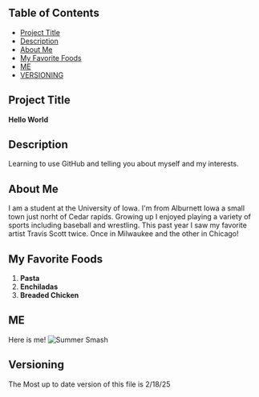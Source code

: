 ## Table of Contents

- [Project Title](#Project-Title)
- [Description](#Description)
- [About Me](#About-Me)
- [My Favorite Foods](#My-Favorite-Foods)
- [ME](#ME)
- [VERSIONING](#versioning)


## Project Title

**Hello World**


## Description

Learning to use GitHub and telling you about myself and my interests.



## About Me 
I am a student at the University of Iowa. I'm from Alburnett Iowa a small town just norht of Cedar rapids.
Growing up I enjoyed playing a variety of sports including baseball and wrestling. This past year I saw my 
favorite artist Travis Scott twice. Once in Milwaukee and the other in Chicago!


## My Favorite Foods 

1. **Pasta**
2. **Enchiladas**
3. **Breaded Chicken**


## **ME**
Here is me! ![Summer Smash](https://github.com/user-attachments/assets/74a253c7-3b86-44e5-b704-7133facbf859)

## Versioning
The Most up to date version of this file is 2/18/25
